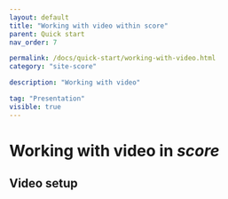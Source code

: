 ```yaml
---
layout: default
title: "Working with video within score"
parent: Quick start
nav_order: 7

permalink: /docs/quick-start/working-with-video.html
category: "site-score"

description: "Working with video"

tag: "Presentation"
visible: true
---
```

# Working with video in *score*
## Video setup

